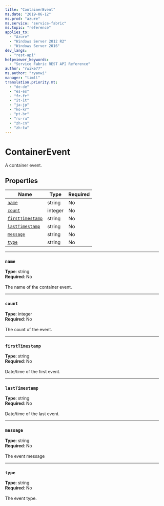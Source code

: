 ```yaml
---
title: "ContainerEvent"
ms.date: "2019-06-12"
ms.prod: "azure"
ms.service: "service-fabric"
ms.topic: "reference"
applies_to: 
  - "Azure"
  - "Windows Server 2012 R2"
  - "Windows Server 2016"
dev_langs: 
  - "rest-api"
helpviewer_keywords: 
  - "Service Fabric REST API Reference"
author: "rwike77"
ms.author: "ryanwi"
manager: "timlt"
translation.priority.mt: 
  - "de-de"
  - "es-es"
  - "fr-fr"
  - "it-it"
  - "ja-jp"
  - "ko-kr"
  - "pt-br"
  - "ru-ru"
  - "zh-cn"
  - "zh-tw"
---
```

# ContainerEvent

A container event.

## Properties
| Name | Type | Required |
| --- | --- | --- |
| [`name`](#name) | string | No |
| [`count`](#count) | integer | No |
| [`firstTimestamp`](#firsttimestamp) | string | No |
| [`lastTimestamp`](#lasttimestamp) | string | No |
| [`message`](#message) | string | No |
| [`type`](#type) | string | No |

____
### `name`
__Type__: string <br/>
__Required__: No<br/>
<br/>
The name of the container event.

____
### `count`
__Type__: integer <br/>
__Required__: No<br/>
<br/>
The count of the event.

____
### `firstTimestamp`
__Type__: string <br/>
__Required__: No<br/>
<br/>
Date/time of the first event.

____
### `lastTimestamp`
__Type__: string <br/>
__Required__: No<br/>
<br/>
Date/time of the last event.

____
### `message`
__Type__: string <br/>
__Required__: No<br/>
<br/>
The event message

____
### `type`
__Type__: string <br/>
__Required__: No<br/>
<br/>
The event type.

